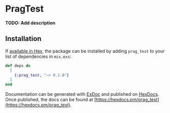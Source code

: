 # PragTest

**TODO: Add description**

## Installation

If [available in Hex](https://hex.pm/docs/publish), the package can be installed
by adding `prag_test` to your list of dependencies in `mix.exs`:

```elixir
def deps do
  [
    {:prag_test, "~> 0.1.0"}
  ]
end
```

Documentation can be generated with [ExDoc](https://github.com/elixir-lang/ex_doc)
and published on [HexDocs](https://hexdocs.pm). Once published, the docs can
be found at [https://hexdocs.pm/prag_test](https://hexdocs.pm/prag_test).

